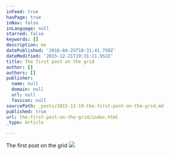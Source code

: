 ```yaml
---
inFeed: true
hasPage: true
inNav: false
inLanguage: null
starred: false
keywords: []
description: me
datePublished: '2016-04-25T10:31:41.750Z'
dateModified: '2015-12-21T19:31:11.952Z'
title: The first post on the grid
author: []
authors: []
publisher:
  name: null
  domain: null
  url: null
  favicon: null
sourcePath: _posts/2015-12-19-the-first-post-on-the-grid.md
published: true
url: the-first-post-on-the-grid/index.html
_type: Article

---
```

The first post on the grid
![](https://the-grid-user-content.s3-us-west-2.amazonaws.com/9fe14212-09e8-4676-b475-3524d1979a44.png)